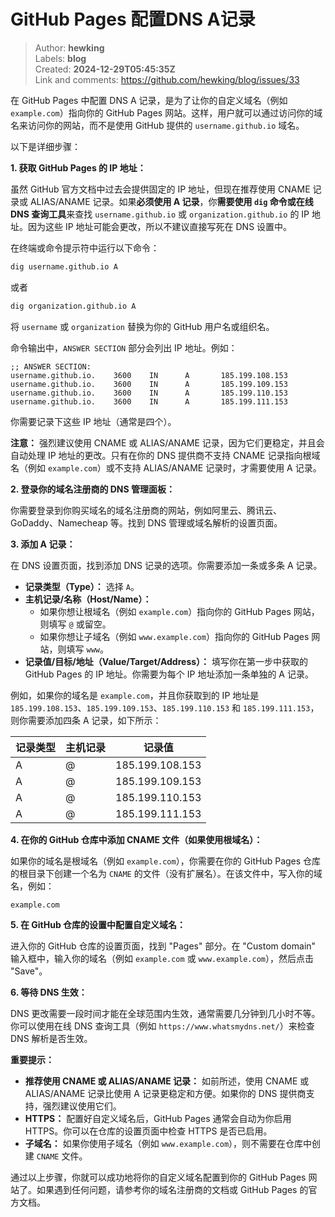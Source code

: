 # GitHub Pages 配置DNS A记录

> Author: **hewking**  
> Labels: **blog**  
> Created: **2024-12-29T05:45:35Z**  
> Link and comments: <https://github.com/hewking/blog/issues/33>  


在 GitHub Pages 中配置 DNS A 记录，是为了让你的自定义域名（例如 `example.com`）指向你的 GitHub Pages 网站。这样，用户就可以通过访问你的域名来访问你的网站，而不是使用 GitHub 提供的 `username.github.io` 域名。

以下是详细步骤：

**1. 获取 GitHub Pages 的 IP 地址：**

虽然 GitHub 官方文档中过去会提供固定的 IP 地址，但现在推荐使用 CNAME 记录或 ALIAS/ANAME 记录。如果**必须使用 A 记录**，你**需要使用 `dig` 命令或在线 DNS 查询工具**来查找 `username.github.io` 或 `organization.github.io` 的 IP 地址。因为这些 IP 地址可能会更改，所以不建议直接写死在 DNS 设置中。

在终端或命令提示符中运行以下命令：

```bash
dig username.github.io A
```

或者

```bash
dig organization.github.io A
```

将 `username` 或 `organization` 替换为你的 GitHub 用户名或组织名。

命令输出中，`ANSWER SECTION` 部分会列出 IP 地址。例如：

```
;; ANSWER SECTION:
username.github.io.    3600    IN      A       185.199.108.153
username.github.io.    3600    IN      A       185.199.109.153
username.github.io.    3600    IN      A       185.199.110.153
username.github.io.    3600    IN      A       185.199.111.153
```

你需要记录下这些 IP 地址（通常是四个）。

**注意：** 强烈建议使用 CNAME 或 ALIAS/ANAME 记录，因为它们更稳定，并且会自动处理 IP 地址的更改。只有在你的 DNS 提供商不支持 CNAME 记录指向根域名（例如 `example.com`）或不支持 ALIAS/ANAME 记录时，才需要使用 A 记录。

**2. 登录你的域名注册商的 DNS 管理面板：**

你需要登录到你购买域名的域名注册商的网站，例如阿里云、腾讯云、GoDaddy、Namecheap 等。找到 DNS 管理或域名解析的设置页面。

**3. 添加 A 记录：**

在 DNS 设置页面，找到添加 DNS 记录的选项。你需要添加一条或多条 A 记录。

*   **记录类型（Type）：** 选择 `A`。
*   **主机记录/名称（Host/Name）：**
    *   如果你想让根域名（例如 `example.com`）指向你的 GitHub Pages 网站，则填写 `@` 或留空。
    *   如果你想让子域名（例如 `www.example.com`）指向你的 GitHub Pages 网站，则填写 `www`。
*   **记录值/目标/地址（Value/Target/Address）：** 填写你在第一步中获取的 GitHub Pages 的 IP 地址。你需要为每个 IP 地址添加一条单独的 A 记录。

例如，如果你的域名是 `example.com`，并且你获取到的 IP 地址是 `185.199.108.153`、`185.199.109.153`、`185.199.110.153` 和 `185.199.111.153`，则你需要添加四条 A 记录，如下所示：

| 记录类型 | 主机记录 | 记录值           |
| -------- | -------- | ---------------- |
| A        | @        | 185.199.108.153  |
| A        | @        | 185.199.109.153  |
| A        | @        | 185.199.110.153  |
| A        | @        | 185.199.111.153  |

**4. 在你的 GitHub 仓库中添加 CNAME 文件（如果使用根域名）：**

如果你的域名是根域名（例如 `example.com`），你需要在你的 GitHub Pages 仓库的根目录下创建一个名为 `CNAME` 的文件（没有扩展名）。在该文件中，写入你的域名，例如：

```
example.com
```

**5. 在 GitHub 仓库的设置中配置自定义域名：**

进入你的 GitHub 仓库的设置页面，找到 "Pages" 部分。在 "Custom domain" 输入框中，输入你的域名（例如 `example.com` 或 `www.example.com`），然后点击 "Save"。

**6. 等待 DNS 生效：**

DNS 更改需要一段时间才能在全球范围内生效，通常需要几分钟到几小时不等。你可以使用在线 DNS 查询工具（例如 `https://www.whatsmydns.net/`）来检查 DNS 解析是否生效。

**重要提示：**

*   **推荐使用 CNAME 或 ALIAS/ANAME 记录：** 如前所述，使用 CNAME 或 ALIAS/ANAME 记录比使用 A 记录更稳定和方便。如果你的 DNS 提供商支持，强烈建议使用它们。
*   **HTTPS：** 配置好自定义域名后，GitHub Pages 通常会自动为你启用 HTTPS。你可以在仓库的设置页面中检查 HTTPS 是否已启用。
*   **子域名：** 如果你使用子域名（例如 `www.example.com`），则不需要在仓库中创建 `CNAME` 文件。

通过以上步骤，你就可以成功地将你的自定义域名配置到你的 GitHub Pages 网站了。如果遇到任何问题，请参考你的域名注册商的文档或 GitHub Pages 的官方文档。
